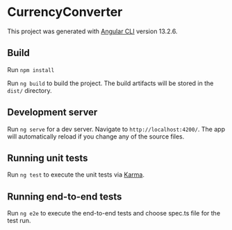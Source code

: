 # CurrencyConverter

This project was generated with [Angular CLI](https://github.com/angular/angular-cli) version 13.2.6.

## Build

Run `npm install`

Run `ng build` to build the project. The build artifacts will be stored in the `dist/` directory.

## Development server

Run `ng serve` for a dev server. Navigate to `http://localhost:4200/`. The app will automatically reload if you change any of the source files.

## Running unit tests

Run `ng test` to execute the unit tests via [Karma](https://karma-runner.github.io).

## Running end-to-end tests

Run `ng e2e` to execute the end-to-end tests and choose spec.ts file for the test run. 
